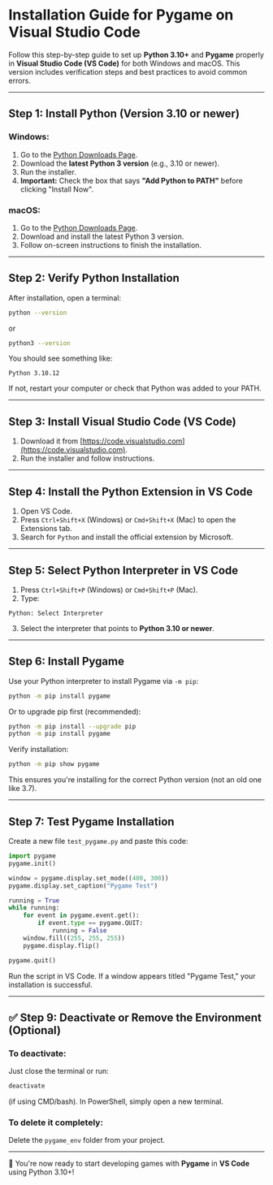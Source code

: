 # Installation Guide for Pygame on Visual Studio Code

Follow this step-by-step guide to set up **Python 3.10+** and **Pygame** properly in **Visual Studio Code (VS Code)** for both Windows and macOS. This version includes verification steps and best practices to avoid common errors.

---

## Step 1: Install Python (Version 3.10 or newer)

### Windows:
1. Go to the [Python Downloads Page](https://www.python.org/downloads/windows/).
2. Download the **latest Python 3 version** (e.g., 3.10 or newer).
3. Run the installer.
4. **Important:** Check the box that says **"Add Python to PATH"** before clicking "Install Now".

### macOS:
1. Go to the [Python Downloads Page](https://www.python.org/downloads/macos/).
2. Download and install the latest Python 3 version.
3. Follow on-screen instructions to finish the installation.

---

## Step 2: Verify Python Installation

After installation, open a terminal:

```bash
python --version
```
or
```bash
python3 --version
```

You should see something like:
```
Python 3.10.12
```
If not, restart your computer or check that Python was added to your PATH.

---

## Step 3: Install Visual Studio Code (VS Code)
1. Download it from [https://code.visualstudio.com](https://code.visualstudio.com).
2. Run the installer and follow instructions.

---

## Step 4: Install the Python Extension in VS Code
1. Open VS Code.
2. Press `Ctrl+Shift+X` (Windows) or `Cmd+Shift+X` (Mac) to open the Extensions tab.
3. Search for `Python` and install the official extension by Microsoft.

---

## Step 5: Select Python Interpreter in VS Code
1. Press `Ctrl+Shift+P` (Windows) or `Cmd+Shift+P` (Mac).
2. Type:
```
Python: Select Interpreter
```
3. Select the interpreter that points to **Python 3.10 or newer**.

---
## Step 6: Install Pygame 

Use your Python interpreter to install Pygame via `-m pip`:

```bash
python -m pip install pygame
```

Or to upgrade pip first (recommended):
```bash
python -m pip install --upgrade pip
python -m pip install pygame
```

Verify installation:
```bash
python -m pip show pygame
```

This ensures you're installing for the correct Python version (not an old one like 3.7).

---

## Step 7: Test Pygame Installation

Create a new file `test_pygame.py` and paste this code:

```python
import pygame
pygame.init()

window = pygame.display.set_mode((400, 300))
pygame.display.set_caption("Pygame Test")

running = True
while running:
    for event in pygame.event.get():
        if event.type == pygame.QUIT:
            running = False
    window.fill((255, 255, 255))
    pygame.display.flip()

pygame.quit()
```

Run the script in VS Code. If a window appears titled "Pygame Test," your installation is successful.

---

## ✅ Step 9: Deactivate or Remove the Environment (Optional)

### To deactivate:
Just close the terminal or run:
```bash
deactivate
```
(if using CMD/bash). In PowerShell, simply open a new terminal.

### To delete it completely:
Delete the `pygame_env` folder from your project.

---

🎉 You're now ready to start developing games with **Pygame** in **VS Code** using Python 3.10+!

